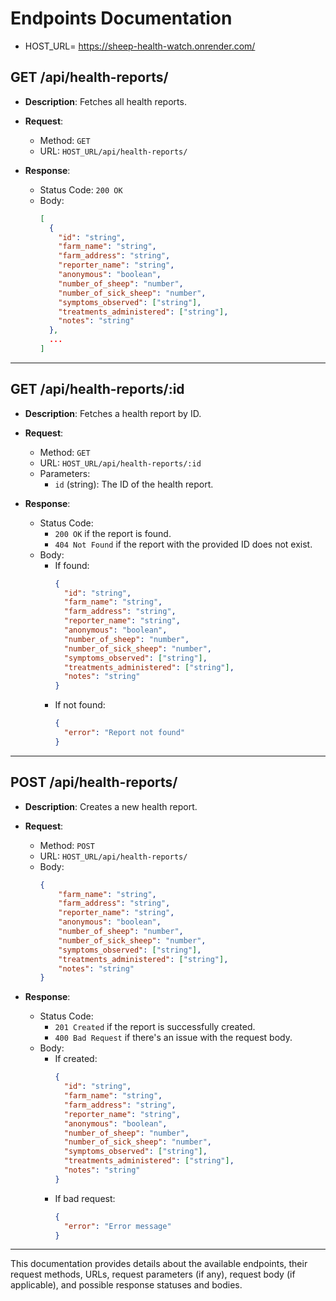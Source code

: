 # Endpoints Documentation

- HOST_URL= https://sheep-health-watch.onrender.com/

## GET /api/health-reports/

- **Description**: Fetches all health reports.
- **Request**:

  - Method: `GET`
  - URL: `HOST_URL/api/health-reports/`

- **Response**:
  - Status Code: `200 OK`
  - Body:
    ```json
    [
      {
        "id": "string",
        "farm_name": "string",
        "farm_address": "string",
        "reporter_name": "string",
        "anonymous": "boolean",
        "number_of_sheep": "number",
        "number_of_sick_sheep": "number",
        "symptoms_observed": ["string"],
        "treatments_administered": ["string"],
        "notes": "string"
      },
      ...
    ]
    ```

---

## GET /api/health-reports/:id

- **Description**: Fetches a health report by ID.

- **Request**:

  - Method: `GET`
  - URL: `HOST_URL/api/health-reports/:id`
  - Parameters:
    - `id` (string): The ID of the health report.

- **Response**:
  - Status Code:
    - `200 OK` if the report is found.
    - `404 Not Found` if the report with the provided ID does not exist.
  - Body:
    - If found:
      ```json
      {
      	"id": "string",
      	"farm_name": "string",
      	"farm_address": "string",
      	"reporter_name": "string",
      	"anonymous": "boolean",
      	"number_of_sheep": "number",
      	"number_of_sick_sheep": "number",
      	"symptoms_observed": ["string"],
      	"treatments_administered": ["string"],
      	"notes": "string"
      }
      ```
    - If not found:
      ```json
      {
      	"error": "Report not found"
      }
      ```

---

## POST /api/health-reports/

- **Description**: Creates a new health report.

- **Request**:

  - Method: `POST`
  - URL: `HOST_URL/api/health-reports/`
  - Body:
    ```json
    {
    	"farm_name": "string",
    	"farm_address": "string",
    	"reporter_name": "string",
    	"anonymous": "boolean",
    	"number_of_sheep": "number",
    	"number_of_sick_sheep": "number",
    	"symptoms_observed": ["string"],
    	"treatments_administered": ["string"],
    	"notes": "string"
    }
    ```

- **Response**:
  - Status Code:
    - `201 Created` if the report is successfully created.
    - `400 Bad Request` if there's an issue with the request body.
  - Body:
    - If created:
      ```json
      {
      	"id": "string",
      	"farm_name": "string",
      	"farm_address": "string",
      	"reporter_name": "string",
      	"anonymous": "boolean",
      	"number_of_sheep": "number",
      	"number_of_sick_sheep": "number",
      	"symptoms_observed": ["string"],
      	"treatments_administered": ["string"],
      	"notes": "string"
      }
      ```
    - If bad request:
      ```json
      {
      	"error": "Error message"
      }
      ```

---

This documentation provides details about the available endpoints, their request methods, URLs, request parameters (if any), request body (if applicable), and possible response statuses and bodies.
